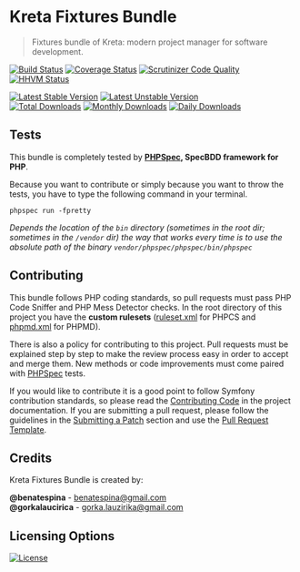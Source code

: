 # Kreta Fixtures Bundle
> Fixtures bundle of Kreta: modern project manager for software development.

[![Build Status](https://travis-ci.org/kreta-io/FixturesBundle.svg?branch=master)](https://travis-ci.org/kreta-io/FixturesBundle)
[![Coverage Status](https://img.shields.io/coveralls/kreta-io/FixturesBundle.svg)](https://coveralls.io/r/kreta-io/FixturesBundle)
[![Scrutinizer Code Quality](https://scrutinizer-ci.com/g/kreta-io/FixturesBundle/badges/quality-score.png?b=master)](https://scrutinizer-ci.com/g/kreta-io/FixturesBundle/?branch=master)
[![HHVM Status](http://hhvm.h4cc.de/badge/kreta/fixtures-bundle.svg)](http://hhvm.h4cc.de/package/kreta/fixtures-bundle)

[![Latest Stable Version](https://poser.pugx.org/kreta/fixtures-bundle/v/stable.svg)](https://packagist.org/packages/kreta/fixtures-bundle)
[![Latest Unstable Version](https://poser.pugx.org/kreta/fixtures-bundle/v/unstable.svg)](https://packagist.org/packages/kreta/fixtures-bundle)
&nbsp;&nbsp;&nbsp;&nbsp;&nbsp;&nbsp;&nbsp;&nbsp;&nbsp;&nbsp;
[![Total Downloads](https://poser.pugx.org/kreta/fixtures-bundle/downloads.svg)](https://packagist.org/packages/kreta/fixtures-bundle)
[![Monthly Downloads](https://poser.pugx.org/kreta/fixtures-bundle/d/monthly.png)](https://packagist.org/packages/kreta/fixtures-bundle)
[![Daily Downloads](https://poser.pugx.org/kreta/fixtures-bundle/d/daily.png)](https://packagist.org/packages/kreta/fixtures-bundle)

Tests
-----

This bundle is completely tested by **[PHPSpec][1], SpecBDD framework for PHP**.

Because you want to contribute or simply because you want to throw the tests, you have to type the following command
in your terminal.

    phpspec run -fpretty

*Depends the location of the `bin` directory (sometimes in the root dir; sometimes in the `/vendor` dir) the way that
works every time is to use the absolute path of the binary `vendor/phpspec/phpspec/bin/phpspec`*


Contributing
------------

This bundle follows PHP coding standards, so pull requests must pass PHP Code Sniffer and PHP Mess Detector
checks. In the root directory of this project you have the **custom rulesets** ([ruleset.xml]() for PHPCS and
[phpmd.xml]() for PHPMD).

There is also a policy for contributing to this project. Pull requests must
be explained step by step to make the review process easy in order to
accept and merge them. New methods or code improvements must come paired with [PHPSpec][1] tests.

If you would like to contribute it is a good point to follow Symfony contribution standards,
so please read the [Contributing Code][2] in the project
documentation. If you are submitting a pull request, please follow the guidelines
in the [Submitting a Patch][3] section and use the [Pull Request Template][4].

[1]: http://www.phpspec.net/
[2]: http://symfony.com/doc/current/contributing/code/index.html
[3]: http://symfony.com/doc/current/contributing/code/patches.html#check-list
[4]: http://symfony.com/doc/current/contributing/code/patches.html#make-a-pull-request

Credits
-------
Kreta Fixtures Bundle is created by:
>
**@benatespina** - [benatespina@gmail.com](mailto:benatespina@gmail.com)<br/>
**@gorkalaucirica** - [gorka.lauzirika@gmail.com](mailto:gorka.lauzirika@gmail.com)

Licensing Options
-----------------
[![License](https://poser.pugx.org/kreta/fixtures-bundle/license.svg)](https://github.com/kreta-io/kreta/blob/master/LICENSE.md)
